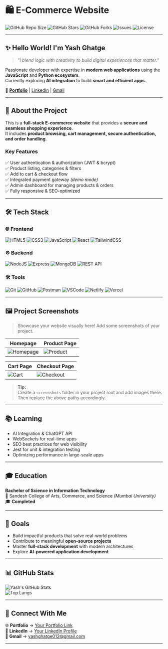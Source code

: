 # 🛍️ E-Commerce Website  

![GitHub Repo Size](https://img.shields.io/github/repo-size/Yash-Ghatge/shop_website?color=blue)
![GitHub Stars](https://img.shields.io/github/stars/Yash-Ghatge/shop_website?style=social)
![GitHub Forks](https://img.shields.io/github/forks/Yash-Ghatge/shop_website?style=social)
![Issues](https://img.shields.io/github/issues/Yash-Ghatge/shop_website)
![License](https://img.shields.io/github/license/Yash-Ghatge/shop_website?color=green)

---

## ✨ **Hello World! I'm Yash Ghatge**  
> _"I blend logic with creativity to build digital experiences that matter."_  

Passionate developer with expertise in **modern web applications** using the **JavaScript** and **Python ecosystem**.  
Currently exploring **AI integration** to build **smart and efficient apps**.  

🔗 **[Portfolio](https://my-portfolio-git-main-yash-ghatges-projects.vercel.app/)** | [LinkedIn](https://www.linkedin.com/in/yash-ghatge-4a44252a9/) | [Gmail](mailto:yashghatge012@gmail.com)

---

## 🚀 **About the Project**
This is a **full-stack E-commerce website** that provides a **secure and seamless shopping experience**.  
It includes **product browsing, cart management, secure authentication, and order handling**.  

### **Key Features**
✅ User authentication & authorization (JWT & bcrypt)  
✅ Product listing, categories & filters  
✅ Add to cart & checkout flow  
✅ Integrated payment gateway *(demo mode)*  
✅ Admin dashboard for managing products & orders  
✅ Fully responsive & SEO-optimized  

---

## 🛠 **Tech Stack**

### 🌐 **Frontend**
![HTML5](https://img.shields.io/badge/HTML5-E34F26?style=for-the-badge&logo=html5&logoColor=white)
![CSS3](https://img.shields.io/badge/CSS3-1572B6?style=for-the-badge&logo=css3&logoColor=white)
![JavaScript](https://img.shields.io/badge/JavaScript-F7DF1E?style=for-the-badge&logo=javascript&logoColor=black)
![React](https://img.shields.io/badge/React-20232A?style=for-the-badge&logo=react&logoColor=61DAFB)
![TailwindCSS](https://img.shields.io/badge/TailwindCSS-38B2AC?style=for-the-badge&logo=tailwind-css&logoColor=white)

### ⚙ **Backend**
![NodeJS](https://img.shields.io/badge/Node.js-339933?style=for-the-badge&logo=node.js&logoColor=white)
![Express](https://img.shields.io/badge/Express.js-000000?style=for-the-badge&logo=express&logoColor=white)
![MongoDB](https://img.shields.io/badge/MongoDB-4EA94B?style=for-the-badge&logo=mongodb&logoColor=white)
![REST API](https://img.shields.io/badge/REST-02569B?style=for-the-badge&logo=rest&logoColor=white)

### 🛠 **Tools**
![Git](https://img.shields.io/badge/Git-F05032?style=for-the-badge&logo=git&logoColor=white)
![GitHub](https://img.shields.io/badge/GitHub-181717?style=for-the-badge&logo=github&logoColor=white)
![Postman](https://img.shields.io/badge/Postman-FF6C37?style=for-the-badge&logo=postman&logoColor=white)
![VSCode](https://img.shields.io/badge/VS%20Code-007ACC?style=for-the-badge&logo=visualstudiocode&logoColor=white)
![Netlify](https://img.shields.io/badge/Netlify-00C7B7?style=for-the-badge&logo=netlify&logoColor=white)
![Vercel](https://img.shields.io/badge/Vercel-000000?style=for-the-badge&logo=vercel&logoColor=white)

---

## 🖼 **Project Screenshots**

> Showcase your website visually here! Add some screenshots of your project.

| **Homepage** | **Product Page** |
|-------------|------------------|
| ![Homepage](./client/src/assets/screenshots/Homepage.png) | ![Product](./screenshots/product.png) |

| **Cart Page** | **Checkout Page** |
|--------------|-------------------|
| ![Cart](./screenshots/cart.png) | ![Checkout](./screenshots/checkout.png) |

> **Tip:**  
Create a `screenshots` folder in your project root and add images there.  
Then replace the above paths accordingly.

---

## 📚 **Learning**
- AI Integration & ChatGPT API  
- WebSockets for real-time apps  
- SEO best practices for web visibility  
- Jest for unit & integration testing  
- Optimizing performance in large-scale apps  

---

## 🎓 **Education**
**Bachelor of Science in Information Technology**  
📍 Sandesh College of Arts, Commerce, and Science *(Mumbai University)*  
🎓 **Completed**

---

## 🎯 **Goals**
- Build impactful products that solve real-world problems  
- Contribute to meaningful **open-source projects**  
- Master **full-stack development** with modern architectures  
- Explore **AI-powered application development**  

---

## 📊 **GitHub Stats**

![Yash's GitHub Stats](https://github-readme-stats.vercel.app/api?username=Yash-Ghatge&show_icons=true&theme=radical)  
![Top Langs](https://github-readme-stats.vercel.app/api/top-langs/?username=Yash-Ghatge&layout=compact&theme=radical)

---

## 🤝 **Connect With Me**
🌐 **Portfolio** → [Your Portfolio Link](#)  
💼 **LinkedIn** → [Your LinkedIn Profile](#)  
📧 **Gmail** → [yashghatge012@gmail.com](mailto:yashghatge012@gmail.com)

---
